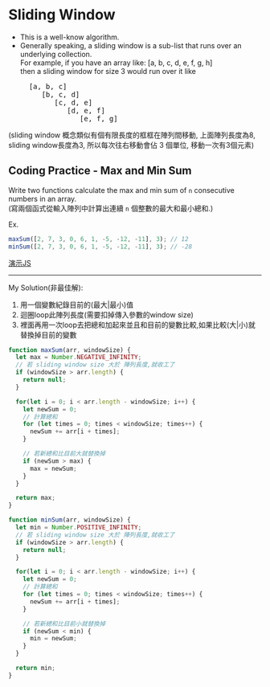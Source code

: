 # Sliding Window

- This is a well-know algorithm.
- Generally speaking, a sliding window is a sub-list that runs over an underlying collection.  
  For example, if you have an array like: [a, b, c, d, e, f, g, h]  
  then a sliding window for size 3 would run over it like  
  <pre>
    [a, b, c]
       [b, c, d]
          [c, d, e]
             [d, e, f]
                [e, f, g]
  </pre>  

(sliding window 概念類似有個有限長度的框框在陣列間移動, 上面陣列長度為8,  
 sliding window長度為3, 所以每次往右移動會佔 3 個單位, 移動一次有3個元素)

## Coding Practice - Max and Min Sum

Write two functions calculate the max and min sum of `n` consecutive numbers in an array.  
(寫兩個函式從輸入陣列中計算出連續 `n` 個整數的最大和最小總和.)

Ex.  

```javascript
maxSum([2, 7, 3, 0, 6, 1, -5, -12, -11], 3); // 12
minSum([2, 7, 3, 0, 6, 1, -5, -12, -11], 3); // -28
```

[演示JS](./30.js)

---
My Solution(非最佳解):

1. 用一個變數紀錄目前的(最大|最小)值
2. 迴圈loop此陣列長度(需要扣掉傳入參數的window size)
3. 裡面再用一次loop去把總和加起來並且和目前的變數比較,如果比較(大|小)就替換掉目前的變數

```javascript
function maxSum(arr, windowSize) {
  let max = Number.NEGATIVE_INFINITY;
  // 若 sliding window size 大於 陣列長度,就收工了
  if (windowSize > arr.length) {
    return null;
  }

  for(let i = 0; i < arr.length - windowSize; i++) {
    let newSum = 0;
    // 計算總和
    for (let times = 0; times < windowSize; times++) {
      newSum += arr[i + times];
    }

    // 若新總和比目前大就替換掉
    if (newSum > max) {
      max = newSum;
    }
  }

  return max;
}

function minSum(arr, windowSize) {
  let min = Number.POSITIVE_INFINITY;
  // 若 sliding window size 大於 陣列長度,就收工了
  if (windowSize > arr.length) {
    return null;
  }

  for(let i = 0; i < arr.length - windowSize; i++) {
    let newSum = 0;
    // 計算總和
    for (let times = 0; times < windowSize; times++) {
      newSum += arr[i + times];
    }

    // 若新總和比目前小就替換掉
    if (newSum < min) {
      min = newSum;
    }
  }

  return min;
}

```

